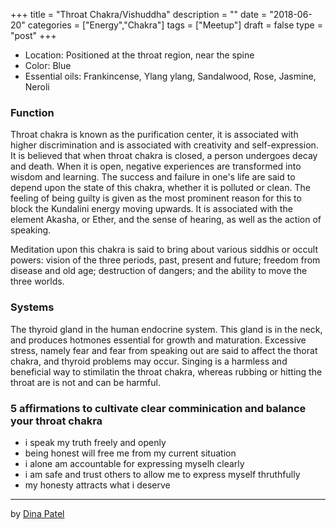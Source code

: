+++
title = "Throat Chakra/Vishuddha"
description = ""
date = "2018-06-20"
categories = ["Energy","Chakra"]
tags = ["Meetup"]
draft = false
type = "post"
+++

- Location: Positioned at the throat region, near the spine
- Color: Blue
- Essential oils: Frankincense, Ylang ylang, Sandalwood, Rose, Jasmine, Neroli

### Function
Throat chakra is known as the purification center, it is associated with higher discrimination and is associated with creativity and self-expression. It is believed that when throat chakra is closed, a person undergoes decay and death. When it is open, negative experiences are transformed into wisdom and learning. The success and failure in one's life are said to depend upon the state of this chakra, whether it is polluted or clean. The feeling of being guilty is given as the most prominent reason for this to block the Kundalini energy moving upwards. It is associated with the element Akasha, or Ether, and the sense of hearing, as well as the action of speaking.

Meditation upon this chakra is said to bring about various siddhis or occult powers: vision of the three periods, past, present and future; freedom from disease and old age; destruction of dangers; and the ability to move the three worlds.

### Systems
The thyroid gland in the human endocrine system. This gland is in the neck, and produces hotmones essential for growth and maturation. Excessive stress, namely fear and fear from speaking out are said to affect the thorat chakra, and thyroid problems may occur. Singing is a harmless and beneficial way to stimilatin the throat chakra, whereas rubbing or hitting the throat are is not and can be harmful.

### 5 affirmations to cultivate clear comminication and balance your throat chakra
- i speak my truth freely and openly
- being honest will free me from my current situation
- i alone am accountable for expressing myselh clearly
- i am safe and trust others to allow me to express myself thruthfully
- my honesty attracts what i deserve

---

by
[Dina Patel](http://pseudophysical.com/contributor/dina-patel/)